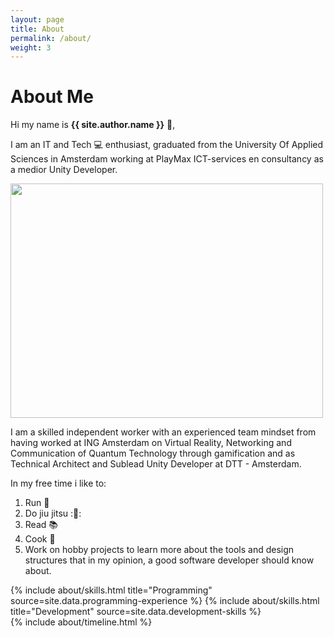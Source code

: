 ```yaml
---
layout: page
title: About
permalink: /about/
weight: 3
---
```


# **About Me**

Hi my name is **{{ site.author.name }}** :wave:,<br>

I am an IT and Tech :computer: enthusiast, graduated from the University Of Applied Sciences in Amsterdam working at PlayMax ICT-services en consultancy as a medior Unity Developer.

<div style="display: block;">
	<img class="rounded" style="float: left" width="500" height="375" src="../assets/img/profile/about.jpg" alt="" />
	<div style="clear:both"></div>
</div>

I am a skilled independent worker with an experienced team mindset from having worked at ING Amsterdam on Virtual Reality, Networking and Communication of Quantum Technology through gamification and as Technical Architect and Sublead Unity Developer at DTT - Amsterdam.

In my free time i like to:
1. Run :runner:
2. Do jiu jitsu ::martial_arts_uniform::
2. Read :books:
3. Cook :curry:
5. Work on hobby projects to learn more about the tools and design structures that in my opinion, a good software developer should know about.


<div class="row">
{% include about/skills.html title="Programming" source=site.data.programming-experience %}
{% include about/skills.html title="Development" source=site.data.development-skills %}
</div>

<div class="row">
{% include about/timeline.html %}
</div>